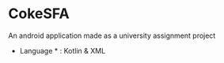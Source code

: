 # CokeSFA

An android application made as a university assignment project

* Language * : Kotlin & XML
